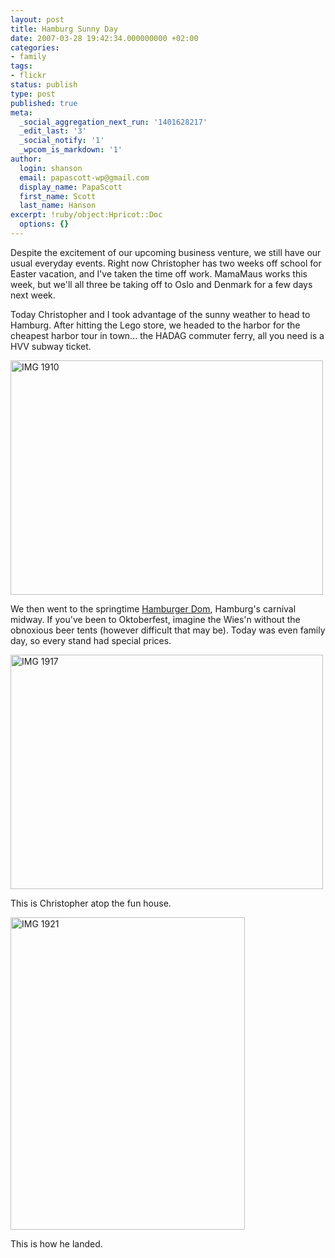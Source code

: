 ```yaml
---
layout: post
title: Hamburg Sunny Day
date: 2007-03-28 19:42:34.000000000 +02:00
categories:
- family
tags:
- flickr
status: publish
type: post
published: true
meta:
  _social_aggregation_next_run: '1401628217'
  _edit_last: '3'
  _social_notify: '1'
  _wpcom_is_markdown: '1'
author:
  login: shanson
  email: papascott-wp@gmail.com
  display_name: PapaScott
  first_name: Scott
  last_name: Hanson
excerpt: !ruby/object:Hpricot::Doc
  options: {}
---
```

<p>Despite the excitement of our upcoming business venture, we still have our usual everyday events. Right now Christopher has two weeks off school for Easter vacation, and I've taken the time off work. MamaMaus works this week, but we'll all three be taking off to Oslo and Denmark for a few days next week.</p>
<p>Today Christopher and I took advantage of the sunny weather to head to Hamburg. After hitting the Lego store, we headed to the harbor for the cheapest harbor tour in town... the HADAG commuter ferry, all you need is a HVV subway ticket.</p>
<p><a href="http://www.flickr.com/photos/papascott/437745944/" title="Photo Sharing"><img src="https://farm1.static.flickr.com/175/437745944_dacb71bd21.jpg" width="500" height="375" alt="IMG 1910" /></a></p>
<p>We then went to the springtime <a href="http://www.papascott.de/archives/2000/07/23/hamburger-dom/">Hamburger Dom</a>, Hamburg's carnival midway. If you've been to Oktoberfest, imagine the Wies'n without the obnoxious beer tents (however difficult that may be). Today was even family day, so every stand had special prices.</p>
<p><a href="http://www.flickr.com/photos/papascott/437745186/" title="Photo Sharing"><img src="https://farm1.static.flickr.com/179/437745186_5a8bfb521f.jpg" width="500" height="375" alt="IMG 1917" /></a></p>
<p>This is Christopher atop the fun house.</p>
<p><a href="http://www.flickr.com/photos/papascott/437744908/" title="Photo Sharing"><img src="https://farm1.static.flickr.com/154/437744908_a5c34547ef.jpg" width="375" height="500" alt="IMG 1921" /></a></p>
<p>This is how he landed.</p>
